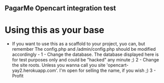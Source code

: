 ## PagarMe Opencart integration test

# Using this as your base
 - If you want to use this as a scaffold to your project, yuo can, but remember
  The config.php and /admin/config.php should be modified accordingly -
  1 - Change the database. The database displayed here is for test purposes only and could be "hacked" any minute ;)
  2 - Change the site roots. Unless you wanna call you site 'opencart-yay2.herokuapp.com'. I'm open for selling the name, if you wish ;)
  3 - Profit

